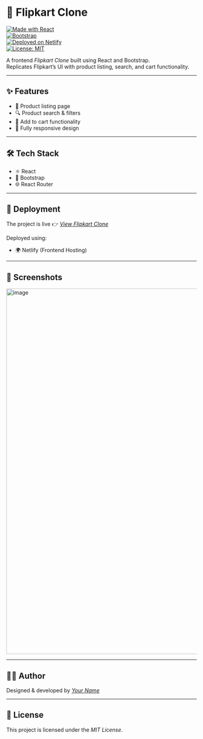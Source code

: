# 🛒 Flipkart Clone  

[![Made with React](https://img.shields.io/badge/Made%20with-React-blue?logo=react)](https://react.dev/)  
[![Bootstrap](https://img.shields.io/badge/Styled%20with-Bootstrap-7952B3?logo=bootstrap&logoColor=white)](https://getbootstrap.com/)  
[![Deployed on Netlify](https://img.shields.io/badge/Deployed%20on-Netlify-00C7B7?logo=netlify&logoColor=white)](https://www.netlify.com/)  
[![License: MIT](https://img.shields.io/badge/License-MIT-green.svg)](LICENSE)  

A frontend *Flipkart Clone* built using React and Bootstrap.  
Replicates Flipkart’s UI with product listing, search, and cart functionality.  

---

## ✨ Features  
- 🏬 Product listing page  
- 🔍 Product search & filters  
- 🛒 Add to cart functionality  
- 📱 Fully responsive design  

---

## 🛠 Tech Stack  
- ⚛ React  
- 🎨 Bootstrap  
- 🌐 React Router  

---

## 🚀 Deployment  
The project is live 👉 [*View Flipkart Clone*](https://filpcart-clone.netlify.app/)  

Deployed using:  
- 🌍 Netlify (Frontend Hosting)  

---

## 📸 Screenshots  
<img width="1899" height="965" alt="image" src="https://github.com/user-attachments/assets/2445b179-a650-45d1-9418-2f6033cfb89c" />

---

## 👨‍💻 Author  
Designed & developed by [*Your Name*](https://github.com/vinoth-1089)  

---

## 📜 License  
This project is licensed under the *MIT License*.
